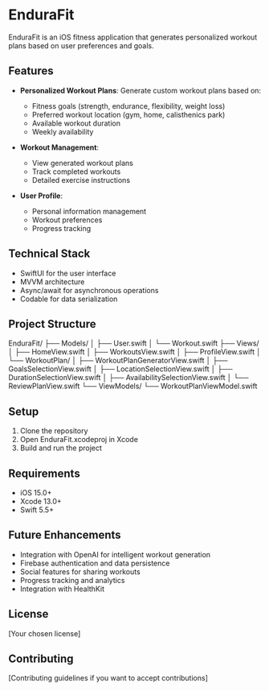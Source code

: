 # EnduraFit

EnduraFit is an iOS fitness application that generates personalized workout plans based on user preferences and goals.

## Features

- **Personalized Workout Plans**: Generate custom workout plans based on:
  - Fitness goals (strength, endurance, flexibility, weight loss)
  - Preferred workout location (gym, home, calisthenics park)
  - Available workout duration
  - Weekly availability

- **Workout Management**:
  - View generated workout plans
  - Track completed workouts
  - Detailed exercise instructions

- **User Profile**:
  - Personal information management
  - Workout preferences
  - Progress tracking

## Technical Stack

- SwiftUI for the user interface
- MVVM architecture
- Async/await for asynchronous operations
- Codable for data serialization

## Project Structure 

EnduraFit/
├── Models/
│ ├── User.swift
│ └── Workout.swift
├── Views/
│ ├── HomeView.swift
│ ├── WorkoutsView.swift
│ ├── ProfileView.swift
│ └── WorkoutPlan/
│ ├── WorkoutPlanGeneratorView.swift
│ ├── GoalsSelectionView.swift
│ ├── LocationSelectionView.swift
│ ├── DurationSelectionView.swift
│ ├── AvailabilitySelectionView.swift
│ └── ReviewPlanView.swift
└── ViewModels/
└── WorkoutPlanViewModel.swift

## Setup

1. Clone the repository
2. Open EnduraFit.xcodeproj in Xcode
3. Build and run the project

## Requirements

- iOS 15.0+
- Xcode 13.0+
- Swift 5.5+

## Future Enhancements

- Integration with OpenAI for intelligent workout generation
- Firebase authentication and data persistence
- Social features for sharing workouts
- Progress tracking and analytics
- Integration with HealthKit

## License

[Your chosen license]

## Contributing

[Contributing guidelines if you want to accept contributions]